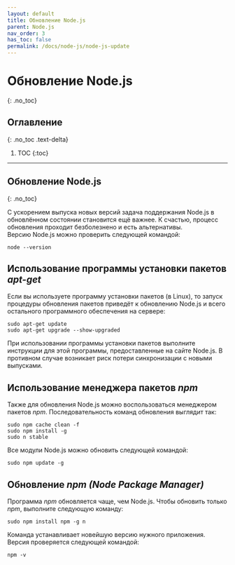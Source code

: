 ```yaml
---
layout: default
title: Обновление Node.js
parent: Node.js
nav_order: 3
has_toc: false
permalink: /docs/node-js/node-js-update
---
```


# Обновление Node.js
{: .no_toc}

## Оглавление
{: .no_toc .text-delta}

1. TOC
{:toc}

---

## Обновление Node.js
{: .no_toc}

С ускорением выпуска новых версий задача поддержания Node.js в обновлённом состоянии становится ещё важнее. К счастью, процесс 
обновления проходит безболезнено и есть альтернативы.   
Версию Node.js можно проверить следующей командой: 

```
node --version
```

## Использование программы установки пакетов _apt-get_

Если вы используете программу установки пакетов (в Linux), то запуск процедуры обновления пакетов приведёт к обновлению Node.js 
и всего остального программного обеспечения на сервере: 

```shell
sudo apt-get update
sudo apt-get upgrade --show-upgraded
```

При использовании программы установки пакетов выполните инструкции для этой программы, предоставленные на сайте Node.js. В противном 
случае возникает риск потери синхронизации с новыми выпусками. 

## Использование менеджера пакетов _npm_

Также для обновления Node.js можно воспользоваться менеджером пакетов _npm_. Последовательность команд обновления выглядит так: 

```shell
sudo npm cache clean -f
sudo npm install -g
sudo n stable
```

Все модули Node.js можно обновить следующей командой: 

```shell
sudo npm update -g
```

## Обновление _npm (Node Package Manager)_

Программа _npm_ обновляется чаще, чем Node.js. Чтобы обновить только _npm_, выполните следующую команду: 

```shell
sudo npm install npm -g n
```

Команда устанавливает новейшую версию нужного приложения. Версия проверяется следующей командой: 

```
npm -v
```


